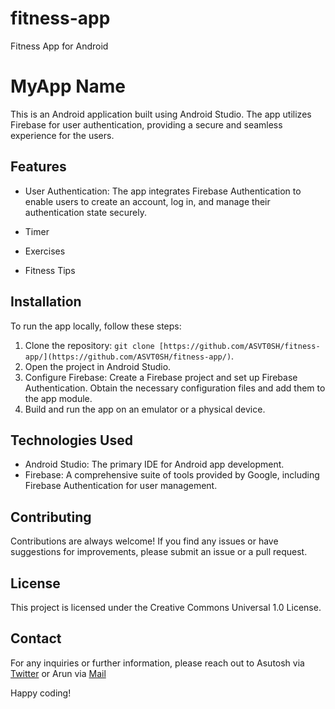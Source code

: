# fitness-app
Fitness App for Android
# MyApp Name

This is an Android application built using Android Studio. The app utilizes Firebase for user authentication, providing a secure and seamless experience for the users.

## Features

- User Authentication: The app integrates Firebase Authentication to enable users to create an account, log in, and manage their authentication state securely.

- Timer
- Exercises
- Fitness Tips

## Installation

To run the app locally, follow these steps:

1. Clone the repository: `git clone [https://github.com/ASVT0SH/fitness-app/](https://github.com/ASVT0SH/fitness-app/)`.
2. Open the project in Android Studio.
3. Configure Firebase: Create a Firebase project and set up Firebase Authentication. Obtain the necessary configuration files and add them to the app module.
4. Build and run the app on an emulator or a physical device.

## Technologies Used

- Android Studio: The primary IDE for Android app development.
- Firebase: A comprehensive suite of tools provided by Google, including Firebase Authentication for user management.


## Contributing

Contributions are always welcome! If you find any issues or have suggestions for improvements, please submit an issue or a pull request.

## License

This project is licensed under the Creative Commons Universal 1.0 License.

## Contact

For any inquiries or further information, please reach out to Asutosh via [Twitter](https://twitter.com/imasutosh1)
or Arun via [Mail](mailto:arunnimi2001@gmail.com)

Happy coding!
